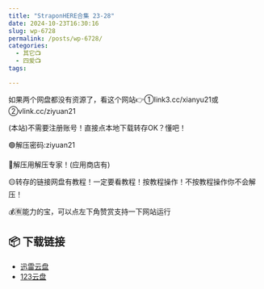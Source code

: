```yaml
---
title: "StraponHERE合集 23-28"
date: 2024-10-23T16:30:16
slug: wp-6728
permalink: /posts/wp-6728/
categories:
  - 其它📺
  - 四爱📺
tags:

---
```


如果两个网盘都没有资源了，看这个网站👉①link3.cc/xianyu21或②vlink.cc/ziyuan21

(本站)不需要注册账号！直接点本地下载转存OK？懂吧！

🟢解压密码:ziyuan21

🔵解压用解压专家！(应用商店有)

🟡转存的链接网盘有教程！一定要看教程！按教程操作！不按教程操作你不会解压！

💰🈶能力的宝，可以点左下角赞赏支持一下网站运行

## 📦 下载链接
- [迅雷云盘](https://blziyuan21.com/pay-download/6728?key=9e3938dc4a&down_id=0)
- [123云盘](https://blziyuan21.com/pay-download/6728?key=9e3938dc4a&down_id=1)

